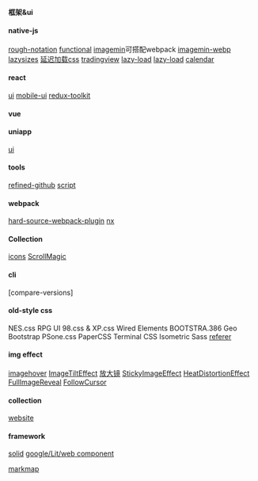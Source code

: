 #### 框架&ui

#### native-js
[rough-notation](https://github.com/rough-stuff/rough-notation)
[functional](https://github.com/ramda/ramda)
[imagemin](https://github.com/imagemin/imagemin)可搭配webpack
[imagemin-webp](https://github.com/imagemin/imagemin-webp#readme)
[lazysizes](https://github.com/aFarkas/lazysizes)
[延迟加载css](https://github.com/addyosmani/critical)
[tradingview](https://github.com/tradingview/lightweight-charts)
[lazy-load](https://github.com/aFarkas/lazysizes)
[lazy-load](https://github.com/ApoorvSaxena/lozad.js)
[calendar](https://github.com/nhn/tui.calendar)
#### react
[ui](https://github.com/arwes/arwes)
[mobile-ui](https://github.com/ZhongAnTech/zarm)
[redux-toolkit](https://github.com/reduxjs/redux-toolkit)
#### vue
#### uniapp
[ui](https://github.com/YanxinNet/uView) 
#### tools
[refined-github](https://github.com/sindresorhus/refined-github)
[script](https://github.com/google/zx)
#### webpack
[hard-source-webpack-plugin](https://github.com/mzgoddard/hard-source-webpack-plugin)
[nx](https://github.com/nrwl/nx)

#### Collection
[icons](https://github.com/edent/SuperTinyIcons)
[ScrollMagic](https://github.com/janpaepke/ScrollMagic)

#### cli
[compare-versions]

#### old-style css
NES.css
RPG UI
98.css & XP.css
Wired Elements
BOOTSTRA.386
Geo Bootstrap
PSone.css
PaperCSS
Terminal CSS
Isometric Sass
[referer](https://juejin.cn/post/6905772706198159374)

#### img effect
[imagehover](https://github.com/ciar4n/imagehover.css)
[ImageTiltEffect](https://github.com/codrops/ImageTiltEffect)
[放大镜](https://github.com/mark-rolich/Magnifier.js)
[StickyImageEffect](https://github.com/Anemolo/StickyImageEffect)
[HeatDistortionEffect](https://github.com/lbebber/HeatDistortionEffect)
[FullImageReveal](https://github.com/codrops/FullImageReveal)
[FollowCursor](https://github.com/bersLucas/FollowCursor)



#### collection
[website](https://juejin.cn/post/6907378532167450632)


#### framework
[solid](https://github.com/solid/solid)
[google/Lit/web component]()

[markmap](https://github.com/dundalek/markmap)